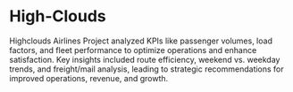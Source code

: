 # High-Clouds
Highclouds Airlines Project analyzed KPIs like passenger volumes, load factors, and fleet performance to optimize operations and enhance satisfaction. Key insights included route efficiency, weekend vs. weekday trends, and freight/mail analysis, leading to strategic recommendations for improved operations, revenue, and growth.

